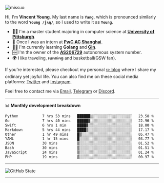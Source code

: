<p align="left"> <img src="https://komarev.com/ghpvc/?username=missuo&label=Profile%20views&color=0e75b6&style=flat" alt="missuo" /> </p>


Hi, I'm **Vincent Young**. My last name is **`Yang`**, which is pronounced similarly to the word **`Young /jʌŋ/`**, so I used to write it as **`Young`**. 

-  👨‍🎓 I'm a master student majoring in computer science at [**University of Pittsburgh**](https://www.pitt.edu).
-  💼 Once I was an intern at **[PwC AC Shanghai](https://www.linkedin.com/company/pwc-ac-shanghai/)**.
-  👨‍💻 I'm currently learning **Golang** and [**Gin**](https://github.com/gin-gonic/gin).
-  🆕 I'm the owner of the **[AS206729](https://bgp.tools/AS206729)** autonomous system number.
-  🌍 I like traveling, ~~running~~ and basketball(GSW fan).

If you're interested, please checkout my personal [✏️ blog](https://missuo.me/) where I share my ordinary yet joyful life. You can also find me on these social media platforms: [Twitter](https://twitter.com/m1ssuo) and [Instagram](https://www.instagram.com/m1ssuo).

Feel free to contact me via <a href="mailto:i@yyt.moe">Email</a>, [Telegram](https://t.me/missuo) or [Discord](https://discordapp.com/users/missuo#7448).

-------

📊 **Monthly development breakdown**
<!--START_SECTION:waka-->

```txt
Python           7 hrs 53 mins   ██████░░░░░░░░░░░░░░░░░░░   23.58 %
Go               7 hrs 40 mins   █████▓░░░░░░░░░░░░░░░░░░░   22.96 %
Swift            6 hrs 1 min     ████▓░░░░░░░░░░░░░░░░░░░░   18.00 %
Markdown         5 hrs 44 mins   ████▒░░░░░░░░░░░░░░░░░░░░   17.17 %
Other            1 hr 49 mins    █▒░░░░░░░░░░░░░░░░░░░░░░░   05.47 %
YAML             1 hr 15 mins    █░░░░░░░░░░░░░░░░░░░░░░░░   03.77 %
JSON             30 mins         ▒░░░░░░░░░░░░░░░░░░░░░░░░   01.52 %
Bash             30 mins         ▒░░░░░░░░░░░░░░░░░░░░░░░░   01.51 %
JavaScript       24 mins         ▒░░░░░░░░░░░░░░░░░░░░░░░░   01.24 %
PHP              19 mins         ▒░░░░░░░░░░░░░░░░░░░░░░░░   00.97 %
```

<!--END_SECTION:waka-->

-------

![GitHub State](https://github-readme-stats.vercel.app/api?username=missuo&show_icons=true&theme=dracula)

-------

